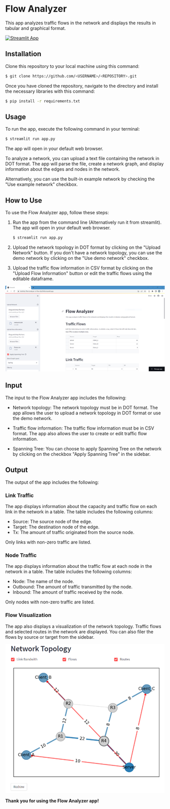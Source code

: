 # Flow Analyzer

This app analyzes traffic flows in the network and displays the results in tabular and graphical format.

[![Streamlit App](https://static.streamlit.io/badges/streamlit_badge_black_white.svg)](https://martimy-flow-analyzer-st-flow-0p35h8.streamlit.app/)

## Installation

Clone this repository to your local machine using this command:

```bash
$ git clone https://github.com/<USERNAME>/<REPOSITORY>.git
```

Once you have cloned the repository, navigate to the directory and install the necessary libraries with this command:

```bash
$ pip install -r requirements.txt
```

## Usage

To run the app, execute the following command in your terminal:

```bash
$ streamlit run app.py
```

The app will open in your default web browser.


To analyze a network, you can upload a text file containing the network in DOT format. The app will parse the file, create a network graph, and display information about the edges and nodes in the network.

Alternatively, you can use the built-in example network by checking the "Use example network" checkbox.


## How to Use

To use the Flow Analyzer app, follow these steps:

1. Run the app from the command line (Alternatively run it from streamlit). The app will open in your default web browser.

    ```bash
    $ streamlit run app.py
    ```

2. Upload the network topology in DOT format by clicking on the "Upload Network" button. If you don't have a network topology, you can use the demo network by clicking on the "Use demo network" checkbox.

3. Upload the traffic flow information in CSV format by clicking on the "Upload Flow Information" button or edit the traffic flows using the editable dataframe.


![UI](pics/ui.png)

## Input

The input to the Flow Analyzer app includes the following:

- Network topology: The network topology must be in DOT format. The app allows the user to upload a network topology in DOT format or use the demo network.

- Traffic flow information: The traffic flow information must be in CSV format. The app also allows the user to create or edit traffic flow information.

- Spanning Tree: You can choose to apply Spanning Tree on the network by clicking on the checkbox "Apply Spanning Tree" in the sidebar.

## Output

The output of the app includes the following:

### Link Traffic

The app displays information about the capacity and traffic flow on each link in the network in a table. The table includes the following columns:

- Source: The source node of the edge.
- Target: The destination node of the edge.
- Tx: The amount of traffic originated from the source node.

Only links with non-zero traffic are listed.

### Node Traffic

The app displays information about the traffic flow at each node in the network in a table. The table includes the following columns:

- Node: The name of the node.
- Outbound: The amount of traffic transmitted by the node.
- Inbound: The amount of traffic received by the node.

Only nodes with non-zero traffic are listed.

### Flow Visualization

The app also displays a visualization of the network topology. Traffic flows and selected routes in the network are displayed. You can also filer the flows by source or target from the sidebar.

![Flow Visualization](pics/plot.png)

**Thank you for using the Flow Analyzer app!**
